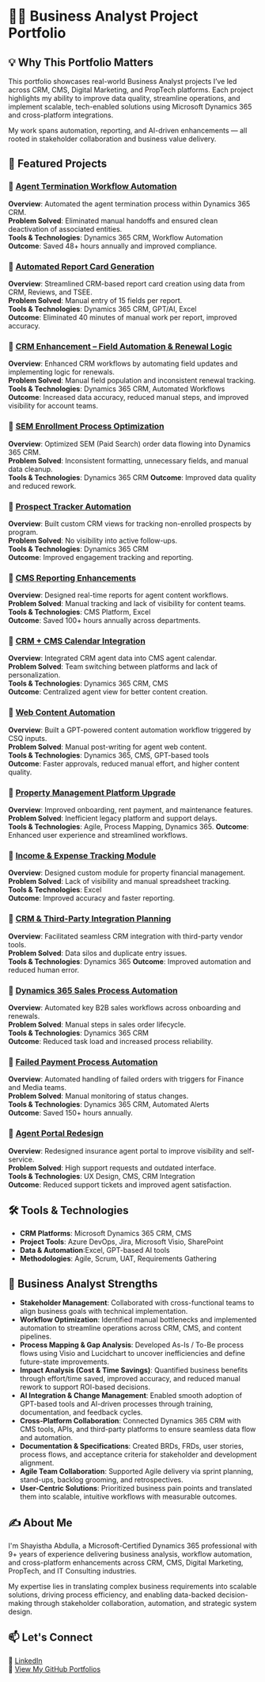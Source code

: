# 👩‍💻 Business Analyst Project Portfolio

## 💡 Why This Portfolio Matters  
This portfolio showcases real-world Business Analyst projects I’ve led across CRM, CMS, Digital Marketing, and PropTech platforms. Each project highlights my ability to improve data quality, streamline operations, and implement scalable, tech-enabled solutions using Microsoft Dynamics 365 and cross-platform integrations.

My work spans automation, reporting, and AI-driven enhancements — all rooted in stakeholder collaboration and business value delivery.

## 📁 Featured Projects

### 📌 [Agent Termination Workflow Automation](https://github.com/shayisthaabdulla/crm_agent_termination_workflow) 
**Overview**: Automated the agent termination process within Dynamics 365 CRM.  
**Problem Solved**: Eliminated manual handoffs and ensured clean deactivation of associated entities.  
**Tools & Technologies**: Dynamics 365 CRM, Workflow Automation  
**Outcome**: Saved 48+ hours annually and improved compliance.

### 📌 [Automated Report Card Generation](https://github.com/shayisthaabdulla/CRM_Automated_Report_Card_Generation)  
**Overview**: Streamlined CRM-based report card creation using data from CRM, Reviews, and TSEE.  
**Problem Solved**: Manual entry of 15 fields per report.  
**Tools & Technologies**: Dynamics 365 CRM, GPT/AI, Excel  
**Outcome**: Eliminated 40 minutes of manual work per report, improved accuracy.

### 📌 [CRM Enhancement – Field Automation & Renewal Logic](https://github.com/shayisthaabdulla/CRM_Enhancement_Field_Automation) 
**Overview**: Enhanced CRM workflows by automating field updates and implementing logic for renewals.  
**Problem Solved**: Manual field population and inconsistent renewal tracking.  
**Tools & Technologies**: Dynamics 365 CRM, Automated Workflows  
**Outcome**: Increased data accuracy, reduced manual steps, and improved visibility for account teams.

### 📌 [SEM Enrollment Process Optimization](https://github.com/shayisthaabdulla/SEM_Enrollment_Process_Optimization_Dynamics365)
**Overview**: Optimized SEM (Paid Search) order data flowing into Dynamics 365 CRM.  
**Problem Solved**: Inconsistent formatting, unnecessary fields, and manual data cleanup.  
**Tools & Technologies**: Dynamics 365 CRM 
**Outcome**: Improved data quality and reduced rework.

### 📌 [Prospect Tracker Automation](https://github.com/shayisthaabdulla/Prospect_Tracker_Dynamics365)
**Overview**: Built custom CRM views for tracking non-enrolled prospects by program.  
**Problem Solved**: No visibility into active follow-ups.  
**Tools & Technologies**: Dynamics 365 CRM  
**Outcome**: Improved engagement tracking and reporting.

### 📌 [CMS Reporting Enhancements](https://github.com/shayisthaabdulla/CMS_Reports)
**Overview**: Designed real-time reports for agent content workflows.  
**Problem Solved**: Manual tracking and lack of visibility for content teams.  
**Tools & Technologies**: CMS Platform, Excel  
**Outcome**: Saved 100+ hours annually across departments.

### 📌 [CRM + CMS Calendar Integration](https://github.com/shayisthaabdulla/CMS_Agent_Snapshot) 
**Overview**: Integrated CRM agent data into CMS agent calendar.  
**Problem Solved**: Team switching between platforms and lack of personalization.  
**Tools & Technologies**: Dynamics 365 CRM, CMS  
**Outcome**: Centralized agent view for better content creation.

### 📌 [Web Content Automation](https://github.com/shayisthaabdulla/Web_Content_Automation-Dynamics365-CMS-Workflow-)
**Overview**: Built a GPT-powered content automation workflow triggered by CSQ inputs.  
**Problem Solved**: Manual post-writing for agent web content.  
**Tools & Technologies**: Dynamics 365, CMS, GPT-based tools  
**Outcome**: Faster approvals, reduced manual effort, and higher content quality.

### 📌 [Property Management Platform Upgrade](https://github.com/shayisthaabdulla/Property_Management_Platform_Update)  
**Overview**: Improved onboarding, rent payment, and maintenance features.  
**Problem Solved**: Inefficient legacy platform and support delays.  
**Tools & Technologies**: Agile, Process Mapping, Dynamics 365.
**Outcome**: Enhanced user experience and streamlined workflows.

### 📌 [Income & Expense Tracking Module](https://github.com/shayisthaabdulla/Income_Expenses_Tracking/blob/main/README.md)  
**Overview**: Designed custom module for property financial management.  
**Problem Solved**: Lack of visibility and manual spreadsheet tracking.  
**Tools & Technologies**: Excel  
**Outcome**: Improved accuracy and faster reporting.

### 📌 [CRM & Third-Party Integration Planning](https://github.com/shayisthaabdulla/CRM_ThirdParty_Integration_Planning/blob/main/README.md) 
**Overview**: Facilitated seamless CRM integration with third-party vendor tools.  
**Problem Solved**: Data silos and duplicate entry issues.  
**Tools & Technologies**: Dynamics 365
**Outcome**: Improved automation and reduced human error.

### 📌 [Dynamics 365 Sales Process Automation](https://github.com/shayisthaabdulla/Dynamics365_Sales_Process_Automation/blob/main/README.md) 
**Overview**: Automated key B2B sales workflows across onboarding and renewals.  
**Problem Solved**: Manual steps in sales order lifecycle.  
**Tools & Technologies**: Dynamics 365 CRM  
**Outcome**: Reduced task load and increased process reliability.

### 📌 [Failed Payment Process Automation](https://github.com/shayisthaabdulla/Failed_Payment_Process_Mapping_Automation_Strategy)  
**Overview**: Automated handling of failed orders with triggers for Finance and Media teams.  
**Problem Solved**: Manual monitoring of status changes.  
**Tools & Technologies**: Dynamics 365 CRM, Automated Alerts  
**Outcome**: Saved 150+ hours annually.

### 📌 [Agent Portal Redesign](https://github.com/shayisthaabdulla/Agent_Portal_Redesign) 
**Overview**: Redesigned insurance agent portal to improve visibility and self-service.  
**Problem Solved**: High support requests and outdated interface.  
**Tools & Technologies**: UX Design, CMS, CRM Integration  
**Outcome**: Reduced support tickets and improved agent satisfaction.

## 🛠 Tools & Technologies  
- **CRM Platforms**: Microsoft Dynamics 365 CRM, CMS  
- **Project Tools**: Azure DevOps, Jira, Microsoft Visio, SharePoint  
- **Data & Automation**:Excel, GPT-based AI tools  
- **Methodologies**: Agile, Scrum, UAT, Requirements Gathering

## 💪 Business Analyst Strengths  

- **Stakeholder Management**: Collaborated with cross-functional teams to align business goals with technical implementation.  
- **Workflow Optimization**: Identified manual bottlenecks and implemented automation to streamline operations across CRM, CMS, and content pipelines.  
- **Process Mapping & Gap Analysis**: Developed As-Is / To-Be process flows using Visio and Lucidchart to uncover inefficiencies and define future-state improvements.  
- **Impact Analysis (Cost & Time Savings)**: Quantified business benefits through effort/time saved, improved accuracy, and reduced manual rework to support ROI-based decisions.  
- **AI Integration & Change Management**: Enabled smooth adoption of GPT-based tools and AI-driven processes through training, documentation, and feedback cycles.  
- **Cross-Platform Collaboration**: Connected Dynamics 365 CRM with CMS tools, APIs, and third-party platforms to ensure seamless data flow and automation.  
- **Documentation & Specifications**: Created BRDs, FRDs, user stories, process flows, and acceptance criteria for stakeholder and development alignment.  
- **Agile Team Collaboration**: Supported Agile delivery via sprint planning, stand-ups, backlog grooming, and retrospectives.  
- **User-Centric Solutions**: Prioritized business pain points and translated them into scalable, intuitive workflows with measurable outcomes.

## ✍️ About Me   
I'm Shayistha Abdulla, a Microsoft-Certified Dynamics 365 professional with 9+ years of experience delivering business analysis, workflow automation, and cross-platform enhancements across CRM, CMS, Digital Marketing, PropTech, and IT Consulting industries.

My expertise lies in translating complex business requirements into scalable solutions, driving process efficiency, and enabling data-backed decision-making through stakeholder collaboration, automation, and strategic system design.

## 📫 Let's Connect  
💼 [LinkedIn](https://linkedin.com/in/shayisthaabdulla)  
📂 [View My GitHub Portfolios](https://github.com/shayisthaabdulla)
